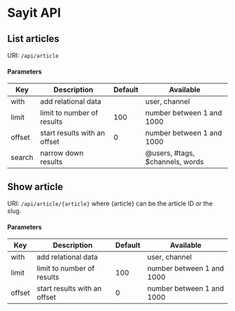 # Sayit API


## List articles
URI: `/api/article`

#### Parameters

Key           | Description                  | Default   | Available
------------- | ---------------------------- | --------- | ---------------------------------
with          | add relational data          |           | user, channel
limit         | limit to number of results   | 100       | number between 1 and 1000
offset        | start results with an offset | 0         | number between 1 and 1000
search        | narrow down results          |           | @users, #tags, $channels, words

## Show article
URI: `/api/article/{article}` where {article} can be the article ID or the slug.

#### Parameters

Key           | Description                  | Default   | Available
------------- | ---------------------------- | --------- | ---------------------------------
with          | add relational data          |           | user, channel
limit         | limit to number of results   | 100       | number between 1 and 1000
offset        | start results with an offset | 0         | number between 1 and 1000



